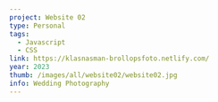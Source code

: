 ```yaml
---
project: Website 02
type: Personal
tags:
  - Javascript
  - CSS
link: https://klasnasman-brollopsfoto.netlify.com/
year: 2023
thumb: /images/all/website02/website02.jpg
info: Wedding Photography
---
```

